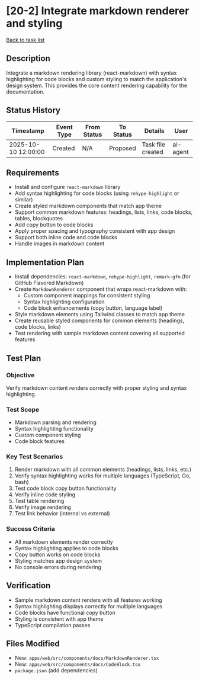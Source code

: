 # [20-2] Integrate markdown renderer and styling

[Back to task list](./tasks.md)

## Description
Integrate a markdown rendering library (react-markdown) with syntax highlighting for code blocks and custom styling to match the application's design system. This provides the core content rendering capability for the documentation.

## Status History
| Timestamp | Event Type | From Status | To Status | Details | User |
|-----------|------------|-------------|-----------|---------|------|
| 2025-10-10 12:00:00 | Created | N/A | Proposed | Task file created | ai-agent |

## Requirements
- Install and configure `react-markdown` library
- Add syntax highlighting for code blocks (using `rehype-highlight` or similar)
- Create styled markdown components that match app theme
- Support common markdown features: headings, lists, links, code blocks, tables, blockquotes
- Add copy button to code blocks
- Apply proper spacing and typography consistent with app design
- Support both inline code and code blocks
- Handle images in markdown content

## Implementation Plan
- Install dependencies: `react-markdown`, `rehype-highlight`, `remark-gfm` (for GitHub Flavored Markdown)
- Create `MarkdownRenderer` component that wraps react-markdown with:
  - Custom component mappings for consistent styling
  - Syntax highlighting configuration
  - Code block enhancements (copy button, language label)
- Style markdown elements using Tailwind classes to match app theme
- Create reusable styled components for common elements (headings, code blocks, links)
- Test rendering with sample markdown content covering all supported features

## Test Plan
### Objective
Verify markdown content renders correctly with proper styling and syntax highlighting.

### Test Scope
- Markdown parsing and rendering
- Syntax highlighting functionality
- Custom component styling
- Code block features

### Key Test Scenarios
1. Render markdown with all common elements (headings, lists, links, etc.)
2. Verify syntax highlighting works for multiple languages (TypeScript, Go, bash)
3. Test code block copy button functionality
4. Verify inline code styling
5. Test table rendering
6. Verify image rendering
7. Test link behavior (internal vs external)

### Success Criteria
- All markdown elements render correctly
- Syntax highlighting applies to code blocks
- Copy button works on code blocks
- Styling matches app design system
- No console errors during rendering

## Verification
- Sample markdown content renders with all features working
- Syntax highlighting displays correctly for multiple languages
- Code blocks have functional copy button
- Styling is consistent with app theme
- TypeScript compilation passes

## Files Modified
- New: `apps/web/src/components/docs/MarkdownRenderer.tsx`
- New: `apps/web/src/components/docs/CodeBlock.tsx`
- `package.json` (add dependencies)


